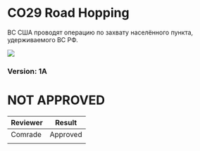 ﻿# CO29 Road Hopping
ВС США проводят операцию по захвату населённого пункта, удерживаемого ВС РФ.

<img src='https://github.com/rempopo/CO29_Road_Hopping_1A.WL_Rosche/blob/master/overview.jpg?raw=true' />	

### Version: 1A


# NOT APPROVED
| Reviewer | Result |
| ------------ | ------------- |
| Comrade | Approved |
|  |  |
